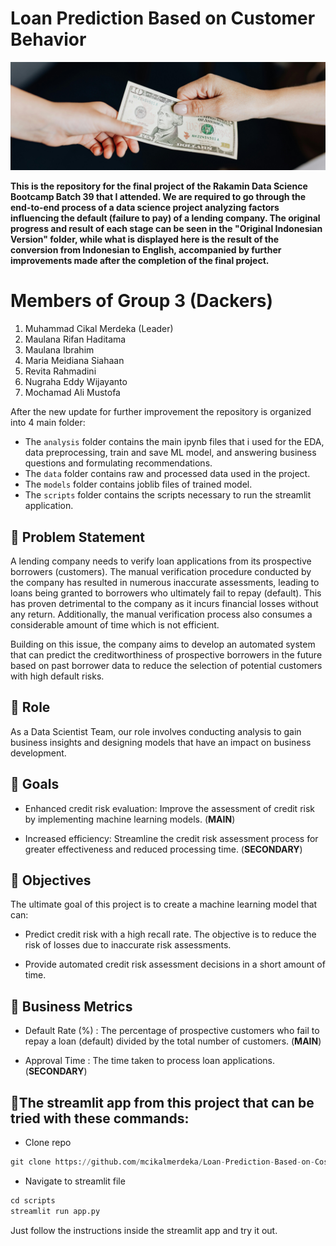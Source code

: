 ﻿# Loan Prediction Based on Customer Behavior

![Project Header](https://raw.githubusercontent.com/mcikalmerdeka/Loan-Prediction-Based-on-Costumer-Behaviour/refs/heads/main/Assets/Project%20Header.jpg)

**This is the repository for the final project of the Rakamin Data Science Bootcamp Batch 39 that I attended. We are required to go through the end-to-end process of a data science project analyzing factors influencing the default (failure to pay) of a lending company. The original progress and result of each stage can be seen in the "Original Indonesian Version" folder, while what is displayed here is the result of the conversion from Indonesian to English, accompanied by further improvements made after the completion of the final project.**

# Members of Group 3 (**Dackers**)

1. Muhammad Cikal Merdeka (Leader)
2. Maulana Rifan Haditama
3. Maulana Ibrahim
4. Maria Meidiana Siahaan
5. Revita Rahmadini
6. Nugraha Eddy Wijayanto
7. Mochamad Ali Mustofa

After the new update for further improvement the repository is organized into 4 main folder:

- The `analysis` folder contains the main ipynb files that i used for the EDA, data preprocessing, train and save ML model, and answering business questions and formulating recommendations.
- The `data` folder contains raw and processed data used in the project.
- The `models` folder contains joblib files of trained model.
- The `scripts` folder contains the scripts necessary to run the streamlit application.

## 📌 Problem Statement

A lending company needs to verify loan applications from its prospective borrowers (customers). The manual verification procedure conducted by the company has resulted in numerous inaccurate assessments, leading to loans being granted to borrowers who ultimately fail to repay (default). This has proven detrimental to the company as it incurs financial losses without any return. Additionally, the manual verification process also consumes a considerable amount of time which is not efficient.

Building on this issue, the company aims to develop an automated system that can predict the creditworthiness of prospective borrowers in the future based on past borrower data to reduce the selection of potential customers with high default risks.

## 📌 Role

As a Data Scientist Team, our role involves conducting analysis to gain business insights and designing models that have an impact on business development.

## 📌 Goals

- Enhanced credit risk evaluation: Improve the assessment of credit risk by implementing machine learning models. (**MAIN**)

- Increased efficiency: Streamline the credit risk assessment process for greater effectiveness and reduced processing time. (**SECONDARY**)

## 📌 Objectives

The ultimate goal of this project is to create a machine learning model that can:

- Predict credit risk with a high recall rate. The objective is to reduce the risk of losses due to inaccurate risk assessments.

- Provide automated credit risk assessment decisions in a short amount of time.

## 📌 Business Metrics

- Default Rate (%) : The percentage of prospective customers who fail to repay a loan (default) divided by the total number of customers. (**MAIN**)

- Approval Time : The time taken to process loan applications. (**SECONDARY**)

## 📌The streamlit app from this project that can be tried with these commands:

- Clone repo
```python
git clone https://github.com/mcikalmerdeka/Loan-Prediction-Based-on-Costumer-Behaviour.git
```

- Navigate to streamlit file
```python
cd scripts
streamlit run app.py
```

Just follow the instructions inside the streamlit app and try it out.
